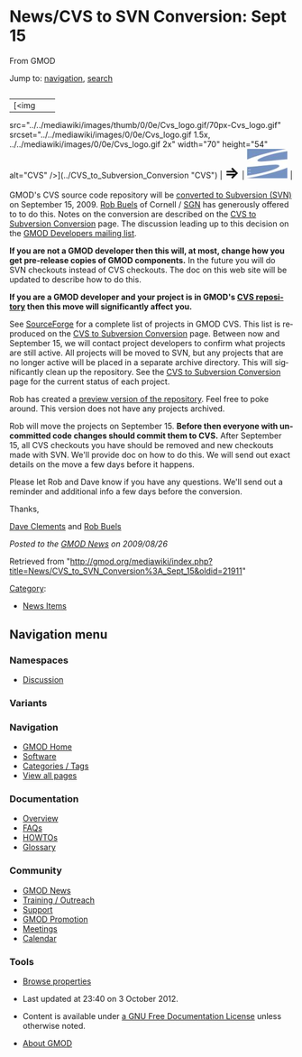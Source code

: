 <div id="mw-page-base" class="noprint">

</div>

<div id="mw-head-base" class="noprint">

</div>

<div id="content" class="mw-body" role="main">

<span id="top"></span>

<div id="mw-js-message" style="display:none;">

</div>



# <span dir="auto">News/CVS to SVN Conversion: Sept 15</span>

<div id="bodyContent">

<div id="siteSub">

From GMOD

</div>

<div id="contentSub">

</div>

<div id="jump-to-nav" class="mw-jump">

Jump to: [navigation](#mw-navigation), [search](#p-search)

</div>

<div id="mw-content-text" class="mw-content-ltr" lang="en" dir="ltr">

<div style="float: right">

|  |  |  |
|----|----|----|
| [<img
src="../../mediawiki/images/thumb/0/0e/Cvs_logo.gif/70px-Cvs_logo.gif"
srcset="../../mediawiki/images/0/0e/Cvs_logo.gif 1.5x, ../../mediawiki/images/0/0e/Cvs_logo.gif 2x"
width="70" height="54" alt="CVS" />](../CVS_to_Subversion_Conversion "CVS") | <span style="font-size: 200%; font-weight: bold">⇒</span> | [<img src="../../mediawiki/images/9/9c/Subversion_logo.jpg" width="73"
height="52" alt="Subversion" />](../CVS_to_Subversion_Conversion "Subversion") |

</div>

GMOD's CVS source code repository will be [converted to Subversion
(SVN)](../CVS_to_Subversion_Conversion "CVS to Subversion Conversion")
on September 15, 2009. [Rob
Buels](../User%3ARobertBuels "User%3ARobertBuels") of Cornell /
[SGN](../Category%3ASGN "Category%3ASGN") has generously offered to to do
this. Notes on the conversion are described on the [CVS to Subversion
Conversion](../CVS_to_Subversion_Conversion "CVS to Subversion Conversion")
page. The discussion leading up to this decision on the
<a href="http://comments.gmane.org/gmane.science.biology.gmod.devel/364"
class="external text" rel="nofollow">GMOD Developers mailing list</a>.

**If you are not a GMOD developer then this will, at most, change how
you get pre-release copies of GMOD components.** In the future you will
do SVN checkouts instead of CVS checkouts. The doc on this web site will
be updated to describe how to do this.

<div class="emphasisbox">

**If you are a GMOD developer and your project is in GMOD's
<a href="http://gmod.cvs.sourceforge.net/gmod/" class="external text"
rel="nofollow">CVS repository</a> then this move will significantly
affect you.**

</div>

See
<a href="http://gmod.cvs.sourceforge.net/gmod/" class="external text"
rel="nofollow">SourceForge</a> for a complete list of projects in GMOD
CVS. This list is reproduced on the [CVS to Subversion
Conversion](../CVS_to_Subversion_Conversion "CVS to Subversion Conversion")
page. Between now and September 15, we will contact project developers
to confirm what projects are still active. All projects will be moved to
SVN, but any projects that are no longer active will be placed in a
separate archive directory. This will significantly clean up the
repository. See the [CVS to Subversion
Conversion](../CVS_to_Subversion_Conversion "CVS to Subversion Conversion")
page for the current status of each project.

Rob has created a
<a href="http://bugs.sgn.cornell.edu/trac/gmod_test_svn/browser/"
class="external text" rel="nofollow">preview version of the
repository</a>. Feel free to poke around. This version does not have any
projects archived.

Rob will move the projects on September 15. **Before then everyone with
uncommitted code changes should commit them to CVS.** After September
15, all CVS checkouts you have should be removed and new checkouts made
with SVN. We'll provide doc on how to do this. We will send out exact
details on the move a few days before it happens.

  
Please let Rob and Dave know if you have any questions. We'll send out a
reminder and additional info a few days before the conversion.

Thanks,

[Dave Clements](../User%3AClements "User%3AClements") and [Rob
Buels](../User%3ARobertBuels "User%3ARobertBuels")

  

<div class="newsfooter">

*Posted to the [GMOD News](../GMOD_News "GMOD News") on 2009/08/26*

</div>

</div>

<div class="printfooter">

Retrieved from
"<http://gmod.org/mediawiki/index.php?title=News/CVS_to_SVN_Conversion%3A_Sept_15&oldid=21911>"

</div>

<div id="catlinks" class="catlinks">

<div id="mw-normal-catlinks" class="mw-normal-catlinks">

[Category](../Special:Categories "Special:Categories"):

- [News Items](../Category%3ANews_Items "Category%3ANews Items")

</div>

</div>

<div class="visualClear">

</div>

</div>

</div>

<div id="mw-navigation">

## Navigation menu

<div id="mw-head">



<div id="left-navigation">

<div id="p-namespaces" class="vectorTabs" role="navigation"
aria-labelledby="p-namespaces-label">

### Namespaces


- <span id="ca-talk"><a
  href="http://gmod.org/mediawiki/index.php?title=Talk:News/CVS_to_SVN_Conversion%3A_Sept_15&amp;action=edit&amp;redlink=1"
  accesskey="t"
  title="Discussion about the content page [t]">Discussion</a></span>

</div>

<div id="p-variants" class="vectorMenu emptyPortlet" role="navigation"
aria-labelledby="p-variants-label">

### 

### Variants[](#)

<div class="menu">

</div>

</div>

</div>





</div>

</div>

</div>

<div id="mw-panel">

<div id="p-logo" role="banner">

<a href="../Main_Page"
style="background-image: url(../../images/GMOD-cogs.png);"
title="Visit the main page"></a>

</div>

<div id="p-Navigation" class="portal" role="navigation"
aria-labelledby="p-Navigation-label">

### Navigation

<div class="body">

- <span id="n-GMOD-Home">[GMOD Home](../Main_Page)</span>
- <span id="n-Software">[Software](../GMOD_Components)</span>
- <span id="n-Categories-.2F-Tags">[Categories /
  Tags](../Categories)</span>
- <span id="n-View-all-pages">[View all
  pages](../Special:AllPages)</span>

</div>

</div>

<div id="p-Documentation" class="portal" role="navigation"
aria-labelledby="p-Documentation-label">

### Documentation

<div class="body">

- <span id="n-Overview">[Overview](../Overview)</span>
- <span id="n-FAQs">[FAQs](../Category%3AFAQ)</span>
- <span id="n-HOWTOs">[HOWTOs](../Category%3AHOWTO)</span>
- <span id="n-Glossary">[Glossary](../Glossary)</span>

</div>

</div>

<div id="p-Community" class="portal" role="navigation"
aria-labelledby="p-Community-label">

### Community

<div class="body">

- <span id="n-GMOD-News">[GMOD News](../GMOD_News)</span>
- <span id="n-Training-.2F-Outreach">[Training /
  Outreach](../Training_and_Outreach)</span>
- <span id="n-Support">[Support](../Support)</span>
- <span id="n-GMOD-Promotion">[GMOD Promotion](../GMOD_Promotion)</span>
- <span id="n-Meetings">[Meetings](../Meetings)</span>
- <span id="n-Calendar">[Calendar](../Calendar)</span>

</div>

</div>

<div id="p-tb" class="portal" role="navigation"
aria-labelledby="p-tb-label">

### Tools

<div class="body">


- <span id="t-smwbrowselink"><a href="../Special%3ABrowse/News-2FCVS_to_SVN_Conversion%3A_Sept_15"
  rel="smw-browse">Browse properties</a></span>


</div>

</div>

</div>

</div>

<div id="footer" role="contentinfo">

- <span id="footer-info-lastmod">Last updated at 23:40 on 3 October
  2012.</span>
<!-- - <span id="footer-info-viewcount">6,559 page views.</span> -->
- <span id="footer-info-copyright">Content is available under
  <a href="http://www.gnu.org/licenses/fdl-1.3.html" class="external"
  rel="nofollow">a GNU Free Documentation License</a> unless otherwise
  noted.</span>

<!-- -->

- <span id="footer-places-about">[About
  GMOD](../GMOD:About "GMOD:About")</span>

<!-- -->






</div>
